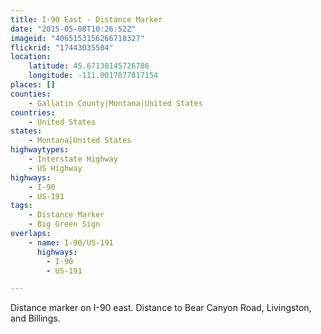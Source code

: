 ```yaml
---
title: I-90 East - Distance Marker
date: "2015-05-08T10:26:52Z"
imageid: "4065153156266718327"
flickrid: "17443035504"
location:
    latitude: 45.67138145726786
    longitude: -111.0017877817154
places: []
counties:
    - Gallatin County|Montana|United States
countries:
    - United States
states:
    - Montana|United States
highwaytypes:
    - Interstate Highway
    - US Highway
highways:
    - I-90
    - US-191
tags:
    - Distance Marker
    - Big Green Sign
overlaps:
    - name: I-90/US-191
      highways:
        - I-90
        - US-191

---
```

Distance marker on I-90 east.  Distance to Bear Canyon Road, Livingston, and Billings.